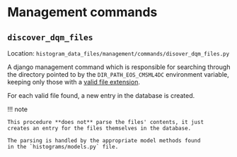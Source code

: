 # Management commands

## `discover_dqm_files`

Location: `histogram_data_files/management/commands/disover_dqm_files.py`

A django management command which is responsible for searching through
the directory pointed to by the `DIR_PATH_EOS_CMSML4DC` environment variable,
keeping only those with a [valid file extension](models.md#histogramdatafile).

For each valid file found, a new entry in the database is created. 

!!! note

	This procedure **does not** parse the files' contents, it just
	creates an entry for the files themselves in the database. 
	
	The parsing is handled by the appropriate model methods found
	in the `histograms/models.py` file.
